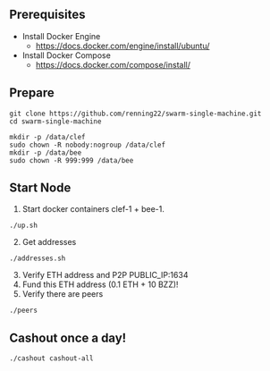 ## Prerequisites

* Install Docker Engine
    * https://docs.docker.com/engine/install/ubuntu/
* Install Docker Compose
    * https://docs.docker.com/compose/install/

## Prepare 

```
git clone https://github.com/renning22/swarm-single-machine.git
cd swarm-single-machine
```

```
mkdir -p /data/clef
sudo chown -R nobody:nogroup /data/clef
mkdir -p /data/bee
sudo chown -R 999:999 /data/bee
```
## Start Node

1. Start docker containers clef-1 + bee-1.
```
./up.sh
```

2. Get addresses
```
./addresses.sh
```
3. Verify ETH address and P2P PUBLIC_IP:1634
4. Fund this ETH address (0.1 ETH + 10 BZZ)!
5. Verify there are peers
```
./peers
```
## Cashout once a day!
```
./cashout cashout-all
```